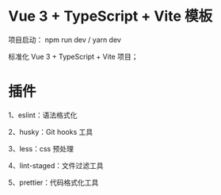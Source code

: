 # Vue 3 + TypeScript + Vite 模板

项目启动：
npm run dev / yarn dev

标准化 Vue 3 + TypeScript + Vite 项目；

# 插件

1、eslint：语法格式化

2、husky：Git hooks 工具

3、less：css 预处理

4、lint-staged：文件过滤工具

5、prettier：代码格式化工具
